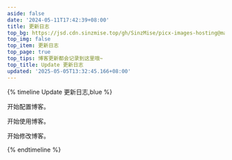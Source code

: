 ```yaml
---
aside: false
date: '2024-05-11T17:42:39+08:00'
title: 更新日志
top_bg: https://jsd.cdn.sinzmise.top/gh/SinzMise/picx-images-hosting@master/20240511/t.mwm.3d4lwazymy.webp
top_img: false
top_item: 更新日志
top_page: true
top_tips: 博客更新都会记录到这里哦~
top_title: Update 更新日志
updated: '2025-05-05T13:32:45.166+08:00'
---
```

{% timeline Update 更新日志,blue %}

<!-- timeline 2025-03（v1.0.0） -->

开始配置博客。

<!-- endtimeline -->

<!-- timeline 2025-04（v1.1.0） -->

开始使用博客。

<!-- endtimeline -->

<!-- timeline 2025-05（v1.2.0） -->

开始修改博客。

<!-- endtimeline -->

{% endtimeline %}
